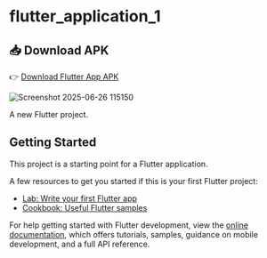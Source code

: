 # flutter_application_1

## 📥 Download APK

👉 [Download Flutter App APK](./flutter.apk)


![Screenshot 2025-06-26 115150](https://github.com/user-attachments/assets/207ddf11-f8a6-4935-bed9-7a61b25192ab)



A new Flutter project.

## Getting Started

This project is a starting point for a Flutter application.

A few resources to get you started if this is your first Flutter project:

- [Lab: Write your first Flutter app](https://docs.flutter.dev/get-started/codelab)
- [Cookbook: Useful Flutter samples](https://docs.flutter.dev/cookbook)

For help getting started with Flutter development, view the
[online documentation](https://docs.flutter.dev/), which offers tutorials,
samples, guidance on mobile development, and a full API reference.
